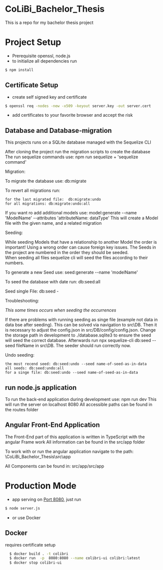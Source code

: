 # CoLiBi_Bachelor_Thesis
This is a repo for my bachelor thesis project 

# Project Setup

* Prerequisite openssl, node.js 
* to initialize all dependencies run
```sh
$ npm install
```

## Certificate Setup
* create self signed key and certificate
```sh
$ openssl req -nodes -new -x509 -keyout server.key -out server.cert
``` 
* add certificates to your favorite browser and accept the risk


## Database and Database-migration 
This projects runs on a SQLite database managed with the Sequelize CLI

After cloning the project run the migration scripts to create the database
The run sequelize commands use:  npm run sequelize + 'sequelize command'

Migration:

To migrate the database use:  db:migrate

To revert all migrations run: 

    for the last migrated file:  db:migrate:undo
    for all migrations: db:migrate:undo:all

If you want ro add additional models use: model:generate --name 'ModelName' --attributes 'attributeName: dataType'
This will create a Model file with the given name, and a related migration 

Seeding:

While seeding Models that have a relationship to another Model the order is important! Using a wrong order
can cause foreign key issues. The Seeds in the project are numbered in the order they should be seeded.  
When seeding all files sequelize cli will seed the files according to their numbers. 

To generate a new Seed use: seed:generate --name 'modelName'

To seed the database with date run:  db:seed:all

Seed single File:  db:seed -

Troubleshooting:

*This some times occurs when seeding the occurrences*

If there are problems with running seeding as singe file (example not data in data bse after seeding).
This can be solved via navigation to src\DB\. Then it is necessary to adjust the config.json in src/DB/config/config.json.
Change the storage path in development to ./database.sqlite3 to ensure the seed will seed the correct database.
Afterwards run npx sequelize-cli db:seed --seed fileName in src\DB\. The seeder should run correctly now.



Undo seeding:

    the most recend seed: db:seed:undo --seed name-of-seed-as-in-data
    all seeds: db:seed:undo:all
    for a singe file: db:seed:undo --seed name-of-seed-as-in-data

## run node.js application 

To run the back-end application during development use: npm run dev
This will run the server on localhost 8080
All accessible paths can be found in the routes folder 

## Angular Front-End Application 

The Front-End part of this application is written in TypeScript with the angular Frame work
All information can be found in the src/app folder 

To work with or run the angular application navigate to the path: \CoLiBi_Bachelor_Thesis\src\app

All Components can be found in: src/app/src/app

# Production Mode
* app serving on [Port 8080](https://localhost:8080/), just run
```sh
$ node server.js
```
* or use Docker
## Docker
requires certificate setup
```sh
  $ docker build . -t colibri
  $ docker run  -p  8080:8080 --name colibri-ui colibri:latest
  $ docker stop colibri-ui
  ```